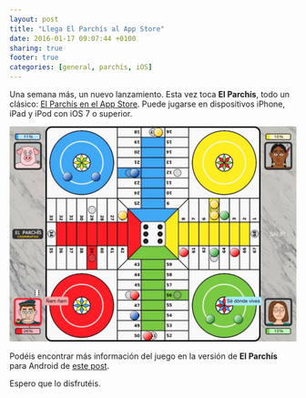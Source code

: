 ```yaml
---
layout: post
title: "Llega El Parchís al App Store"
date: 2016-01-17 09:07:44 +0100
sharing: true
footer: true
categories: [general, parchís, iOS]
---
```

Una semana más, un nuevo lanzamiento. Esta vez toca **El Parchís**, todo un clásico: [El Parchís en el App Store](https://itunes.apple.com/es/app/el-parchis/id1071095103?mt=8). Puede jugarse en dispositivos iPhone, iPad y iPod con iOS 7 o superior.

![El Parchís para iOS](/images/parchisIOS/parchisIOS.jpg)

Podéis encontrar más información del juego en la versión de **El Parchís** para Android de [este post](/blog/2015/09/02/mas-clasicos-el-parchis-para-android/).

Espero que lo disfrutéis.

